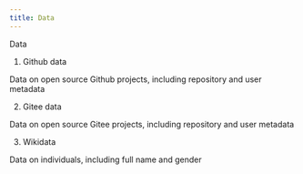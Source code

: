 ```yaml
---
title: Data
---
```


Data
1. Github data

Data on open source Github projects, including repository and user metadata

2. Gitee data

Data on open source Gitee projects, including repository and user metadata

3. Wikidata

Data on individuals, including full name and gender
